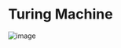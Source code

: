 # Turing Machine

![image](https://user-images.githubusercontent.com/63150311/104827516-815e7f00-586f-11eb-94a5-476e3a2c4af2.png)

